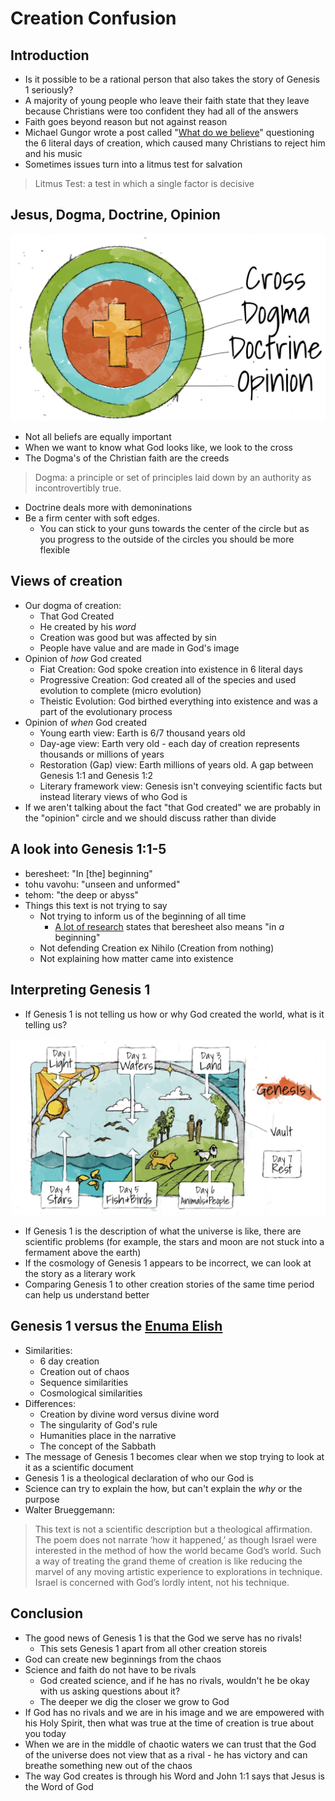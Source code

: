 # Creation Confusion
## Introduction
* Is it possible to be a rational person that also takes the story of Genesis 1 seriously?
* A majority of young people who leave their faith state that they leave because Christians were too confident they had all of the answers
* Faith goes beyond reason but not against reason
* Michael Gungor wrote a post called "[What do we believe](http://www.gungormusic.com/blog/2014/02/what-do-we-believe)" questioning the 6 literal days of creation, which caused many Christians to reject him and his music
* Sometimes issues turn into a litmus test for salvation
> Litmus Test: a test in which a single factor is decisive

## Jesus, Dogma, Doctrine, Opinion

![Circles](/images/Circles.png)

* Not all beliefs are equally important
* When we want to know what God looks like, we look to the cross
* The Dogma's of the Christian faith are the creeds
> Dogma: a principle or set of principles laid down by an authority as incontrovertibly true.
* Doctrine deals more with demoninations
* Be a firm center with soft edges.
	* You can stick to your guns towards the center of the circle but as you progress to the outside of the circles you should be more flexible

## Views of creation
* Our dogma of creation:
	* That God Created
	* He created by his *word*
	* Creation was good but was affected by sin
	* People have value and are made in God's image
* Opinion of *how* God created
	* Fiat Creation: God spoke creation into existence in 6 literal days
	* Progressive Creation: God created all of the species and used evolution to complete (micro evolution)
	* Theistic Evolution: God birthed everything into existence and was a part of the evolutionary process
* Opinion of *when* God created
	* Young earth view: Earth is 6/7 thousand years old
	* Day-age view: Earth very old - each day of creation represents thousands or millions of years
	* Restoration (Gap) view: Earth millions of years old.  A gap between Genesis 1:1 and Genesis 1:2
	* Literary framework view: Genesis isn't conveying scientific facts but instead literary views of who God is
* If we aren't talking about the fact "that God created" we are probably in the "opinion" circle and we should discuss rather than divide

## A look into Genesis 1:1-5
* beresheet: "In \[the\] beginning"
* tohu vavohu: "unseen and unformed"
* tehom: "the deep or abyss"
* Things this text is not trying to say
	* Not trying to inform us of the beginning of all time
		* [A lot of research](https://www.google.com/search?q=genesis+1%3A1+"in+a+beginning") states that beresheet also means "in *a* beginning"
	* Not defending Creation ex Nihilo (Creation from nothing)
	* Not explaining how matter came into existence

## Interpreting Genesis 1
* If Genesis 1 is not telling us how or why God created the world, what is it telling us?

![Creation](/images/Creation.png)

* If Genesis 1 is the description of what the universe is like, there are scientific problems (for example, the stars and moon are not stuck into a fermament above the earth)
* If the cosmology of Genesis 1 appears to be incorrect, we can look at the story as a literary work
* Comparing Genesis 1 to other creation stories of the same time period can help us understand better

## Genesis 1 versus the [Enuma Elish](https://en.wikipedia.org/wiki/En%C3%BBma_Eli%C5%A1)
* Similarities:
	* 6 day creation
	* Creation out of chaos
	* Sequence similarities
	* Cosmological similarities
* Differences:
	* Creation by divine word versus divine word
	* The singularity of God's rule
	* Humanities place in the narrative
	* The concept of the Sabbath
* The message of Genesis 1 becomes clear when we stop trying to look at it as a scientific document
* Genesis 1 is a theological declaration of who our God is
* Science can try to explain the how, but can't explain the *why* or the purpose
* Walter Brueggemann:
> This text is not a scientific description but a theological affirmation. The poem does not narrate ‘how it happened,’ as though Israel were interested in the method of how the world became God’s world. Such a way of treating the grand theme of creation is like reducing the marvel of any moving artistic experience to explorations in technique. Israel is concerned with God’s lordly intent, not his technique.

## Conclusion
* The good news of Genesis 1 is that the God we serve has no rivals!
	* This sets Genesis 1 apart from all other creation storeis
* God can create new beginnings from the chaos
* Science and faith do not have to be rivals
	* God created science, and if he has no rivals, wouldn't he be okay with us asking questions about it?
	* The deeper we dig the closer we grow to God
* If God has no rivals and we are in his image and we are empowered with his Holy Spirit, then what was true at the time of creation is true about you today
* When we are in the middle of chaotic waters we can trust that the God of the universe does not view that as a rival - he has victory and can breathe something new out of the chaos
* The way God creates is through his Word and John 1:1 says that Jesus is the Word of God



